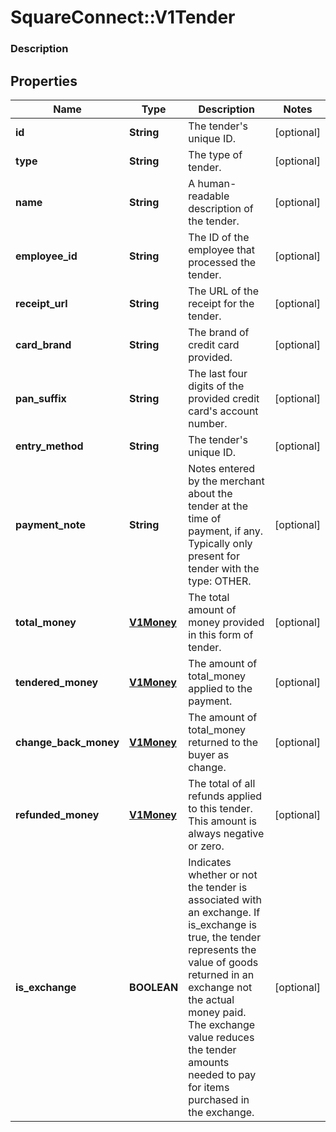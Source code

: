 # SquareConnect::V1Tender

### Description

## Properties
Name | Type | Description | Notes
------------ | ------------- | ------------- | -------------
**id** | **String** | The tender&#39;s unique ID. | [optional] 
**type** | **String** | The type of tender. | [optional] 
**name** | **String** | A human-readable description of the tender. | [optional] 
**employee_id** | **String** | The ID of the employee that processed the tender. | [optional] 
**receipt_url** | **String** | The URL of the receipt for the tender. | [optional] 
**card_brand** | **String** | The brand of credit card provided. | [optional] 
**pan_suffix** | **String** | The last four digits of the provided credit card&#39;s account number. | [optional] 
**entry_method** | **String** | The tender&#39;s unique ID. | [optional] 
**payment_note** | **String** | Notes entered by the merchant about the tender at the time of payment, if any. Typically only present for tender with the type: OTHER. | [optional] 
**total_money** | [**V1Money**](V1Money.md) | The total amount of money provided in this form of tender. | [optional] 
**tendered_money** | [**V1Money**](V1Money.md) | The amount of total_money applied to the payment. | [optional] 
**change_back_money** | [**V1Money**](V1Money.md) | The amount of total_money returned to the buyer as change. | [optional] 
**refunded_money** | [**V1Money**](V1Money.md) | The total of all refunds applied to this tender. This amount is always negative or zero. | [optional] 
**is_exchange** | **BOOLEAN** | Indicates whether or not the tender is associated with an exchange. If is_exchange is true, the tender represents the value of goods returned in an exchange not the actual money paid. The exchange value reduces the tender amounts needed to pay for items purchased in the exchange. | [optional] 



